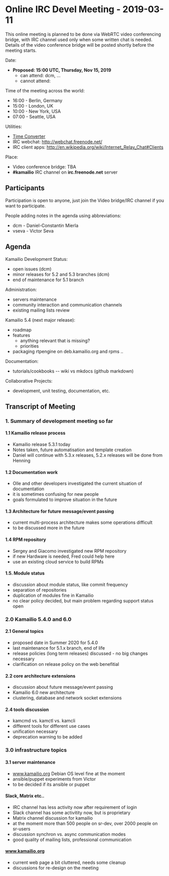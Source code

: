 # Online IRC Devel Meeting - 2019-03-11

This online meeting is planned to be done via WebRTC video conferencing
bridge, with IRC channel used only when some written chat is needed.
Details of the video conference bridge will be posted shortly before the
meeting starts.

Date:

- **Proposed: 15:00 UTC, Thursday, Nov 15, 2019**
    - can attend: dcm, ...
    - cannot attend:

Time of the meeting across the world:

- 16:00 - Berlin, Germany
- 15:00 - London, UK
- 10:00 - New York, USA
- 07:00 - Seattle, USA

Utilities:

- [Time
    Converter](http://www.timeanddate.com/worldclock/converter.html)
- IRC webchat: <http://webchat.freenode.net/>
- IRC client apps:
    <http://en.wikipedia.org/wiki/Internet_Relay_Chat#Clients>

Place:

- Video conference bridge: TBA
- **#kamailio** IRC channel on **irc.freenode.net** server

## Participants

Participation is open to anyone, just join the Video bridge/IRC channel
if you want to participate.

People adding notes in the agenda using abbreviations:

- dcm - Daniel-Constantin Mierla
- vseva - Victor Seva

## Agenda

Kamailio Development Status:

- open issues (dcm)
- minor releases for 5.2 and 5.3 branches (dcm)
- end of maintenance for 5.1 branch

Administration:

- servers maintenance
- community interaction and communication channels
- existing mailing lists review

Kamailio 5.4 (next major release):

- roadmap
- features
    - anything relevant that is missing?
    - priorities
- packaging rtpengine on deb.kamailio.org and rpms ..

Documentation:

- tutorials/cookbooks -- wiki vs mkdocs (github markdown)

Collaborative Projects:

- development, unit testing, documentation, etc.

## Transcript of Meeting

### 1. Summary of development meeting so far

#### 1.1 Kamailio release process

- Kamailio release 5.3.1 today
- Notes taken, future automatisation and template creation
- Daniel will continue with 5.3.x releases, 5.2.x releases will be
    done from Henning

#### 1.2 Documentation work

- Olle and other developers investigated the current situation of
    documentation
- it is sometimes confusing for new people
- goals formulated to improve situation in the future

#### 1.3 Architecture for future message/event passing

- current multi-process architecture makes some operations difficult
- to be discussed more in the future

#### 1.4 RPM repository

- Sergey and Giacomo investigated new RPM repository
- if new Hardware is needed, Fred could help here
- use an existing cloud service to build RPMs

#### 1.5. Module status

- discussion about module status, like commit frequency
- separation of repositories
- duplication of modules fine in Kamailio
- no clear policy decided, but main problem regarding support status
    open

### 2.0 Kamailio 5.4.0 and 6.0

#### 2.1 General topics

- proposed date in Summer 2020 for 5.4.0
- last maintenance for 5.1.x branch, end of life
- release policies (long term releases) discussed - no big changes
    necessary
- clarification on release policy on the web benefitial

#### 2.2 core architecture extensions

- discussion about future message/event passing
- Kamailio 6.0 new architecture
- clustering, database and network socket extensions

#### 2.4 tools discussion

- kamcmd vs. kamctl vs. kamcli
- different tools for different use cases
- unification necessary
- deprecation warning to be added

### 3.0 infrastructure topics

#### 3.1 server maintenance

- www.kamailio.org Debian OS level fine at the moment
- ansible/puppet experiments from Victor
- to be decided if its ansible or puppet

#### Slack, Matrix etc..

- IRC channel has less activity now after requirement of login
- Slack channel has some activitity now, but is proprietary
- Matrix channel discussion for kamailio
- at the moment more than 500 people on sr-dev, over 2000 people on
    sr-users
- discussion synchron vs. async communication modes
- good quality of mailing lists, professional communication

#### www.kamailio.org

- current web page a bit cluttered, needs some cleanup
- discussions for re-design on the meeting
